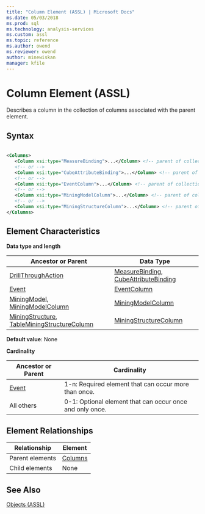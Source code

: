 ```yaml
---
title: "Column Element (ASSL) | Microsoft Docs"
ms.date: 05/03/2018
ms.prod: sql
ms.technology: analysis-services
ms.custom: assl
ms.topic: reference
ms.author: owend
ms.reviewer: owend
author: minewiskan
manager: kfile
---
```

# Column Element (ASSL)

  Describes a column in the collection of columns associated with the parent element.  
  
## Syntax  
  
```xml  
  
<Columns>  
   <Column xsi:type="MeasureBinding">...</Column> <!-- parent of collection: DrillThroughAction -->  
   <!-- or -->  
   <Column xsi:type="CubeAttributeBinding">...</Column> <!-- parent of collection: DrillThroughAction -->  
   <!-- or -->  
   <Column xsi:type="EventColumn">...</Column> <!-- parent of collection: Event -->  
   <!-- or -->  
   <Column xsi:type="MiningModelColumn">...</Column> <!-- parent of collection: MiningModel or MiningModelColumn -->  
   <!-- or -->  
   <Column xsi:type="MiningStructureColumn">...</Column> <!-- parent of collection: MiningStructure or TableMiningStructureColumn -->  
</Columns>  
```  
  
## Element Characteristics  
 **Data type and length**  
  
|Ancestor or Parent|Data Type|  
|------------------------|---------------|  
|[DrillThroughAction](data-type/drillthroughaction-data-type-assl.md)|[MeasureBinding](data-type/measurebinding-data-type-assl.md), [CubeAttributeBinding](data-type/cubeattributebinding-data-type-assl.md)|  
|[Event](objects/event-element-assl.md)|[EventColumn](data-type/eventcolumn-data-type-assl.md)|  
|[MiningModel](objects/miningmodel-element-assl.md), [MiningModelColumn](data-type/miningmodelcolumn-data-type-assl.md)|[MiningModelColumn](data-type/miningmodelcolumn-data-type-assl.md)|  
|[MiningStructure](objects/miningstructure-element-assl.md), [TableMiningStructureColumn](data-type/tableminingstructurecolumn-data-type-assl.md)|[MiningStructureColumn](data-type/miningstructurecolumn-data-type-assl.md)|  
  
 **Default value**: None  
  
 **Cardinality**  
  
|Ancestor or Parent|Cardinality|  
|------------------------|-----------------|  
|[Event](objects/event-element-assl.md)|1-n: Required element that can occur more than once.|  
|All others|0-1: Optional element that can occur once and only once.|  
  
## Element Relationships  
  
|Relationship|Element|  
|------------------|-------------|  
|Parent elements|[Columns](collections/columns-element-assl.md)|  
|Child elements|None|  
  
## See Also  
 [Objects &#40;ASSL&#41;](objects/objects-assl.md)  
  
  
